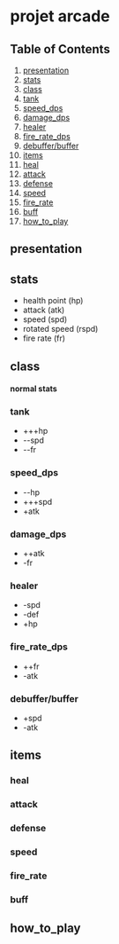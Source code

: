 # projet arcade
## Table of Contents
1. [presentation](#presentation)
2. [stats](#stats)
3. [class](#class)
4. [tank](#tank)
5. [speed_dps](#speed_dps)
6. [damage_dps](#damage_dps)
7. [healer](#healer)
8. [fire_rate_dps](#fire_rate_dps)
9. [debuffer/buffer](#debuffer/buffer)
10. [items](#items)
11. [heal](#heal)
12. [attack](#attack)
13. [defense](#defense)
14. [speed](#speed)
15. [fire_rate](#fire_rate)
16. [buff](#buff)
17. [how_to_play](#how_to_play)
## presentation
## stats
- health point (hp)
- attack (atk)
- speed (spd)
- rotated speed (rspd)
- fire rate (fr)

## class
#### normal stats
### tank
- +++hp
- --spd
- --fr
### speed_dps
- --hp
- +++spd
- +atk
### damage_dps
- ++atk
- -fr
### healer
- -spd 
- -def 
- +hp 
### fire_rate_dps
- ++fr 
- -atk
### debuffer/buffer 
- +spd
- -atk

## items
### heal
### attack
### defense
### speed
### fire_rate
### buff
## how_to_play
